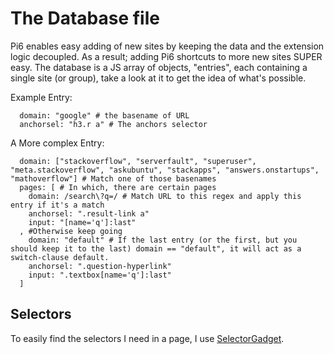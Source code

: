 # The Database file

Pi6 enables easy adding of new sites by keeping the data and the extension logic decoupled. As a result; adding Pi6 shortcuts to more new sites SUPER easy.
The database is a JS array of objects, "entries", each containing a single site (or group), take a look at it to get the idea of what's possible.

Example Entry:
```
  domain: "google" # the basename of URL
  anchorsel: "h3.r a" # The anchors selector
```

A More complex Entry:
```
  domain: ["stackoverflow", "serverfault", "superuser", "meta.stackoverflow", "askubuntu", "stackapps", "answers.onstartups", "mathoverflow"] # Match one of those basenames
  pages: [ # In which, there are certain pages
    domain: /search\?q=/ # Match URL to this regex and apply this entry if it's a match
    anchorsel: ".result-link a"
    input: "[name='q']:last"
  , #Otherwise keep going
    domain: "default" # If the last entry (or the first, but you should keep it to the last) domain == "default", it will act as a switch-clause default.
    anchorsel: ".question-hyperlink"
    input: ".textbox[name='q']:last"
  ]
```
## Selectors

To easily find the selectors I need in a page, I use [SelectorGadget](http://selectorgadget.com/).